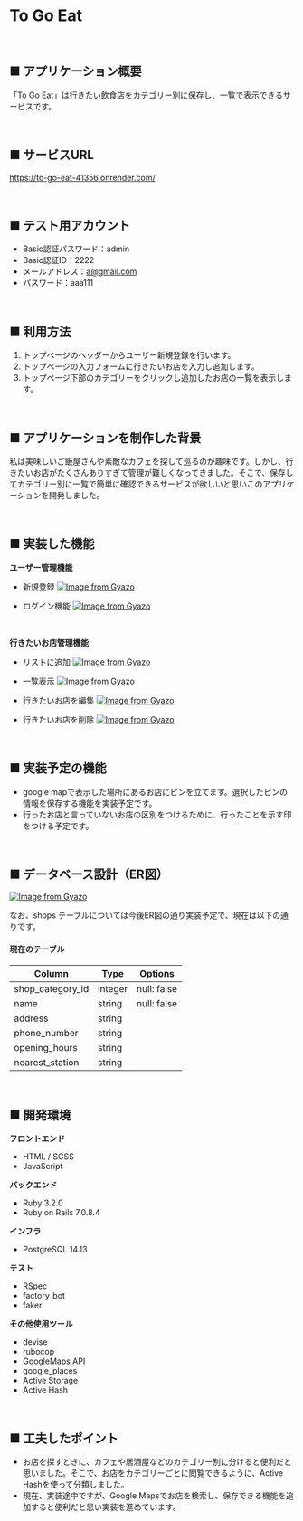 # To Go  Eat
<br>

## ■ アプリケーション概要
  「To Go  Eat」は行きたい飲食店をカテゴリー別に保存し、一覧で表示できるサービスです。

<br>

## ■ サービスURL
  https://to-go-eat-41356.onrender.com/

<br>

## ■ テスト用アカウント
  - Basic認証パスワード：admin
  - Basic認証ID：2222
  - メールアドレス：a@gmail.com
  - パスワード：aaa111

<br>

## ■ 利用方法
  1. トップページのヘッダーからユーザー新規登録を行います。
  2. トップページの入力フォームに行きたいお店を入力し追加します。
  3. トップページ下部のカテゴリーをクリックし追加したお店の一覧を表示します。

<br>

## ■ アプリケーションを制作した背景
私は美味しいご飯屋さんや素敵なカフェを探して巡るのが趣味です。しかし、行きたいお店がたくさんありすぎて管理が難しくなってきました。そこで、保存してカテゴリー別に一覧で簡単に確認できるサービスが欲しいと思いこのアプリケーションを開発しました。

<br>

## ■ 実装した機能

__ユーザー管理機能__
 - 新規登録
 [![Image from Gyazo](https://i.gyazo.com/5f16430e7e3c9f26effa9e7a02a48953.png)](https://gyazo.com/5f16430e7e3c9f26effa9e7a02a48953)

 - ログイン機能
 [![Image from Gyazo](https://i.gyazo.com/ae75b8d6e909e8bc72caa2fd8b05726e.png)](https://gyazo.com/ae75b8d6e909e8bc72caa2fd8b05726e)

<br>

__行きたいお店管理機能__

 - リストに追加
 [![Image from Gyazo](https://i.gyazo.com/f992e9334b5f7f4103b109324f4585f6.gif)](https://gyazo.com/f992e9334b5f7f4103b109324f4585f6)

 - 一覧表示
 [![Image from Gyazo](https://i.gyazo.com/c5632bf94c2fd5cedb4542dd65983d10.gif)](https://gyazo.com/c5632bf94c2fd5cedb4542dd65983d10)

- 行きたいお店を編集
 [![Image from Gyazo](https://i.gyazo.com/24b215a4a6a14aabd2e1187ee68895af.gif)](https://gyazo.com/24b215a4a6a14aabd2e1187ee68895af)

- 行きたいお店を削除
 [![Image from Gyazo](https://i.gyazo.com/479f7b95cd5c6dc7f3b1a6d2df05a5aa.gif)](https://gyazo.com/479f7b95cd5c6dc7f3b1a6d2df05a5aa)

<br>

## ■ 実装予定の機能

 - google mapで表示した場所にあるお店にピンを立てます。選択したピンの情報を保存する機能を実装予定です。
 - 行ったお店と言っていないお店の区別をつけるために、行ったことを示す印をつける予定です。

<br>

## ■ データベース設計（ER図）

[![Image from Gyazo](https://i.gyazo.com/68495e75c29d425e097803c31173298f.png)](https://gyazo.com/68495e75c29d425e097803c31173298f)

なお、shops テーブルについては今後ER図の通り実装予定で、現在は以下の通りです。
#### 現在のテーブル ####
| Column           | Type    | Options     |
| ---------------- | ------- | ----------- |
| shop_category_id | integer | null: false |
| name             | string  | null: false |
| address          | string  |             |
| phone_number     | string  |             |
| opening_hours    | string  |             |
| nearest_station  | string  |             |

<br>

## ■ 開発環境

__フロントエンド__
 - HTML / SCSS
 - JavaScript

__バックエンド__
 - Ruby 3.2.0
 - Ruby on Rails 7.0.8.4 

__インフラ__
 - PostgreSQL 14.13

__テスト__
 - RSpec
 - factory_bot
 - faker

__その他使用ツール__
 - devise
 - rubocop
 - GoogleMaps API
 - google_places
 - Active Storage
 - Active Hash

<br>

## ■ 工夫したポイント

 - お店を探すときに、カフェや居酒屋などのカテゴリー別に分けると便利だと思いました。そこで、お店をカテゴリーごとに閲覧できるように、Active Hashを使って分類しました。
 - 現在、実装途中ですが、Google Mapsでお店を検索し、保存できる機能を追加すると便利だと思い実装を進めています。